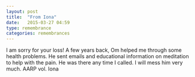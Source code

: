 ```yaml
---
layout: post
title:  "From Iona"
date:   2015-03-27 04:59
type: remembrance
categories: remembrances
---
```


I am sorry for your loss!  A few years back, Om helped me through some health problems.
He sent emails and educational information on meditation to help with the pain.
He was there any time I called. I will mess him very much. AARP vol. Iona

